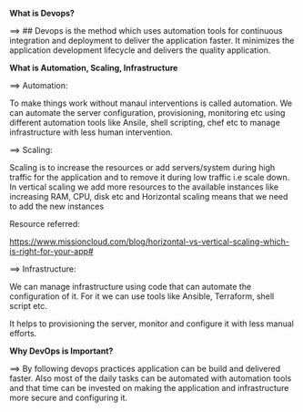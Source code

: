 
**What is Devops?**

==> ## Devops is the method which uses automation tools for continuous integration and deployment to deliver the application faster. It minimizes the application development lifecycle and delivers the quality application.

**What is Automation, Scaling, Infrastructure**

==> Automation:

To make things work without manaul interventions is called automation. We can automate the server configuration, provisioning, monitoring etc using different automation tools like Ansile, shell scripting, chef etc to manage infrastructure with less human intervention.

==> Scaling:

Scaling is to increase the resources or add servers/system during high traffic for the application and to remove it during low traffic i.e scale down.
In vertical scaling we add more resources to the available instances like increasing RAM, CPU, disk etc and Horizontal scaling means that we need to add the new instances

Resource referred: 

https://www.missioncloud.com/blog/horizontal-vs-vertical-scaling-which-is-right-for-your-app#

==> Infrastructure:

We can manage infrastructure using code that can automate the configuration of it. For it we can use tools like Ansible, Terraform, shell script etc. 

It helps to provisioning the server, monitor and configure it with less manual efforts.

**Why DevOps is Important?**

==> By following devops practices application can be build and delivered faster. Also most of the daily tasks can be automated with automation tools and that time can be invested on making the application and infrastructure more secure and configuring it.
